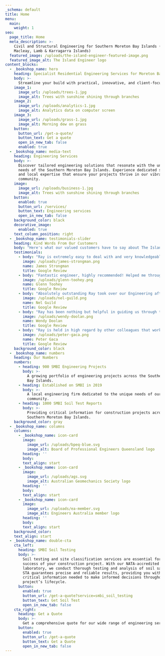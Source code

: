 ```yaml
---
_schema: default
title: Home
menu:
  main:
    weight: 1
seo:
  page_title: Home
  meta_description: >-
    Civil and Structural Engineering for Southern Moreton Bay Islands (Russell,
    Macleay, Lamb & Karragarra Islands)
  featured_image: /uploads/the-island-engineer-featured-image.png
  featured_image_alt: The Island Engineer logo
content_blocks:
  - _bookshop_name: hero
    heading: Specialist Residential Engineering Services for Moreton Bay Islands & South East Qld
    body: >-
      Streamline your build with practical, innovative, and client-focused solutions across soil testing, foundation design, structural engineering, building hydraulics, and compliance inspections
    image_1:
      image_url: /uploads/trees-1.jpg
      image_alt: Trees with sunshine shining through branches
    image_2:
      image_url: /uploads/analytics-1.jpg
      image_alt: Analytics data on computer screen
    image_3:
      image_url: /uploads/grass-1.jpg
      image_alt: Morning dew on grass
    button:
      button_url: /get-a-quote/
      button_text: Get a quote
      open_in_new_tab: false
      enabled: true
  - _bookshop_name: media-text
    heading: Engineering Services
    body: >-
      Discover tailored engineering solutions that resonate with the unique
      needs of the Southern Moreton Bay Islands. Experience dedicated service
      and local expertise that ensure your projects thrive in our vibrant island
      community.
    image:
      image_url: /uploads/business-1.jpg
      image_alt: Trees with sunshine shining through branches
    button:
      enabled: true
      button_url: /services/
      button_text: Engineering services
      open_in_new_tab: false
    background_color: black
    decorative_image:
      enabled: true
    text_column_position: right
  - _bookshop_name: testimonials-slider
    heading: Kind Words From Our Customers
    body: "Here's what our valued customers have to say about The Island Engineer:"
    testimonials: 
      - body: "Ray is extremely easy to deal with and very knowledgeable. Also, his work is delivered in a timely manner and his fees are very reasonable."
        image: /uploads/james-strongman.png
        name: James Strongman
        title: Google Review
      - body: "Fantastic engineer, highly recommended! Helped me through the whole build, with great contacts 5 star"
        image: /uploads/glenn-toohey.png
        name: Glenn Toohey
        title: Google Review
      - body: "Absolutely outstanding Ray took over our Engineering after our original man passed away, he is thorough and excellent at what he does, we are very happy and highly recommended him Nel @ Natalie"
        image: /uploads/nel-guild.png
        name: Nel Guild
        title: Google Review
      - body: "Ray has been nothing but helpful in guiding us through the process of our build on Macleay Island. He is professional, helpful and efficient. Always available with advice and the next step. He's also been able to recommend various businesses for us and every single one has been professional, friendly and efficient, as is Ray himself. I would recommend The Island Engineer to anyone looking to build."
        image: /uploads/wendy-doolan.png
        name: Wendy Doolan
        title: Google Review
      - body: "Ray is held in high regard by other colleagues that work on and around the islands. He goes above and beyond his scope of work to ensure customers are informed and positioned where they need to be. Could not be more grateful."
        image: /uploads/peter-gaca.png
        name: Peter Gaca
        title: Google Review
    background_color: black
  - _bookshop_name: numbers
    heading: Our Numbers
    numbers:
      - heading: 900 SMBI Engineering Projects
        body: >-
          A growing portfolio of engineering projects across the Southern Moreton
          Bay Islands.
      - heading: Established on SMBI in 2019
        body: >-
          A local engineering firm dedicated to the unique needs of our island
          community.
      - heading: 1000 SMBI Soil Test Reports
        body: >-
          Providing critical information for construction projects across the
          Southern Moreton Bay Islands.
    background_color: gray
  - _bookshop_name: columns
    columns:
      - _bookshop_name: icon-card
        image:
          image_url: /uploads/bpeq-blue.svg
          image_alt: Board of Professional Engineers Queensland logo
        heading: ''
        body: 
        text_align: start
      - _bookshop_name: icon-card
        image:
          image_url: /uploads/ags.svg
          image_alt: Australian Geomechanics Society logo
        heading: ''
        body: 
        text_align: start
      - _bookshop_name: icon-card
        image:
          image_url: /uploads/ea-member.svg
          image_alt: Engineers Australia member logo
        heading: ''
        body: 
        text_align: start
    background_color:
    text_align: start
  - _bookshop_name: double-cta
    cta_left:
      heading: SMBI Soil Testing
      body: >-
        Soil testing and site classification services are essential for the
        success of your construction project. With our NATA-accredited
        laboratory, we conduct thorough testing and analysis of soil samples.
        STA guarantees precise and reliable results, providing you with the
        critical information needed to make informed decisions throughout your
        project’s lifecycle.
      button:
        enabled: true
        button_url: /get-a-quote?service=smbi_soil_testing
        button_text: Get Soil Test
        open_in_new_tab: false
    cta_right:
      heading: Get a Quote
      body: >-
        Get a comprehensive quote for our wide range of engineering services. From SMBI Foundation Design to Residential Structural Engineering across Moreton Bay Islands and Redland City. We offer specialized reports, risk assessments, and Construction Management Plans tailored to local council requirements. Contact us for expert solutions customized to your project's unique needs.
      button:
        enabled: true
        button_url: /get-a-quote
        button_text: Get a Quote
        open_in_new_tab: false
---
```

